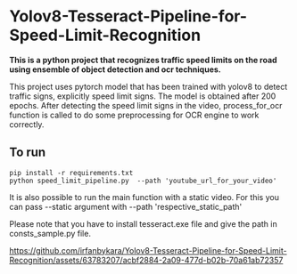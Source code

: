 # Yolov8-Tesseract-Pipeline-for-Speed-Limit-Recognition
**This is a python project that recognizes traffic speed limits on the road using ensemble of object detection and ocr techniques.**

This project uses pytorch model that has been trained with yolov8 to detect traffic signs, explicitly speed limit signs. The model is obtained after 200 epochs. 
After detecting the speed limit signs in the video, process_for_ocr function is called to do some preprocessing for OCR engine to work correctly.


## To run

```
pip install -r requirements.txt
python speed_limit_pipeline.py  --path 'youtube_url_for_your_video'

```

It is also possible to run the main function with a static video. For this you can pass --static argument with --path 'respective_static_path'


Please note that you have to install tesseract.exe file and give the path in consts_sample.py file.

https://github.com/irfanbykara/Yolov8-Tesseract-Pipeline-for-Speed-Limit-Recognition/assets/63783207/acbf2884-2a09-477d-b02b-70a61ab72357


